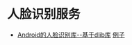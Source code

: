 # 人脸识别服务

* [Android的人脸识别库--基于dlib库](http://nbviewer.jupyter.org/github/wang-junjian/face-recognition-services/blob/master/face_recognition_android.ipynb)
  [例子](http://nbviewer.jupyter.org/github/wang-junjian/face-recognition-services/blob/master/face_recognition_android_example.ipynb)

